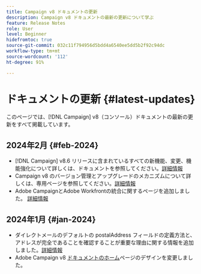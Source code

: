```yaml
---
title: Campaign v8 ドキュメントの更新
description: Campaign v8 ドキュメントの最新の更新について学ぶ
feature: Release Notes
role: User
level: Beginner
hidefromtoc: true
source-git-commit: 032c11f794956d5bdd4a6540ee5dd5b2f92c94dc
workflow-type: tm+mt
source-wordcount: '112'
ht-degree: 91%

---
```



# ドキュメントの更新 {#latest-updates}

このページでは、[!DNL Campaign] v8（コンソール）ドキュメントの最新の更新をすべて掲載しています。

## 2024年2月 {#feb-2024}

* [!DNL Campaign] v8.6 リリースに含まれているすべての新機能、変更、機能強化について詳しくは、ドキュメントを参照してください。[詳細情報](release-notes.md)
* Campaign v8 のバージョン管理とアップグレードのメカニズムについて詳しくは、専用ページを参照してください。[詳細情報](upgrades.md)
* Adobe CampaignとAdobe Workfrontの統合に関するページを追加しました。 [詳細情報](../connect/ac-workfront.md)



## 2024年1月 {#jan-2024}

* ダイレクトメールのデフォルトの postalAddress フィールドの定義方法と、アドレスが完全であることを確認することが重要な理由に関する情報を追加しました。[詳細情報](../send/direct-mail.md)
* Adobe Campaign v8 [ドキュメントのホーム](../campaign-home.md)ページのデザインを変更しました。

